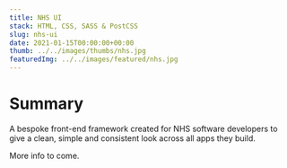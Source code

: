 ```yaml
---
title: NHS UI
stack: HTML, CSS, SASS & PostCSS
slug: nhs-ui
date: 2021-01-15T00:00:00+00:00
thumb: ../../images/thumbs/nhs.jpg
featuredImg: ../../images/featured/nhs.jpg
---
```


# Summary

A bespoke front-end framework created for NHS software developers to give a clean, simple and consistent look across all apps they build.

More info to come.
